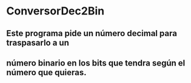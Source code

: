 # ConversorDec2Bin
 
## Este programa pide un número decimal para traspasarlo a un
## número binario en los bits que tendra según el número que quieras.